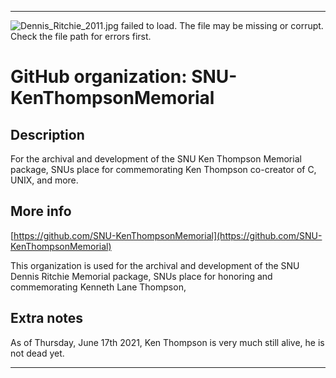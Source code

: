 
***

![Dennis_Ritchie_2011.jpg failed to load. The file may be missing or corrupt. Check the file path for errors first.](/AdditionalInfo/2/SNU-KenThompsonMemorial/Dennis_Ritchie_2011.jpg)

# GitHub organization: SNU-KenThompsonMemorial

## Description

For the archival and development of the SNU Ken Thompson Memorial package, SNUs place for commemorating Ken Thompson co-creator of C, UNIX, and more.

## More info

[https://github.com/SNU-KenThompsonMemorial](https://github.com/SNU-KenThompsonMemorial)

This organization is used for the archival and development of the SNU Dennis Ritchie Memorial package, SNUs place for honoring and commemorating Kenneth Lane Thompson,

## Extra notes

As of Thursday, June 17th 2021, Ken Thompson is very much still alive, he is not dead yet.

***
